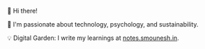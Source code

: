 👋 Hi there!

🌱 I'm passionate about technology, psychology, and sustainability.

💡 Digital Garden: I write my learnings at [notes.smounesh.in](https://notes.smounesh.in/).
